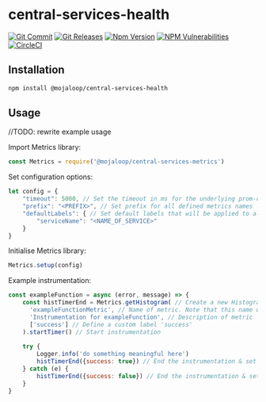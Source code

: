 # central-services-health
[![Git Commit](https://img.shields.io/github/last-commit/mojaloop/central-services-health.svg?style=flat)](https://github.com/mojaloop/central-services-health/commits/master)
[![Git Releases](https://img.shields.io/github/release/mojaloop/central-services-health.svg?style=flat)](https://github.com/mojaloop/central-services-health/releases)
[![Npm Version](https://img.shields.io/npm/v/@mojaloop/central-services-health.svg?style=flat)](https://www.npmjs.com/package/@mojaloop/central-services-health)
[![NPM Vulnerabilities](https://img.shields.io/snyk/vulnerabilities/npm/@mojaloop/central-services-health.svg?style=flat)](https://www.npmjs.com/package/@mojaloop/central-services-health)
[![CircleCI](https://circleci.com/gh/mojaloop/central-services-health.svg?style=svg)](https://circleci.com/gh/mojaloop/central-services-health)

## Installation

```bash
npm install @mojaloop/central-services-health
```

## Usage

//TODO: rewrite example usage

Import Metrics library:
```javascript
const Metrics = require('@mojaloop/central-services-metrics')
```

Set configuration options:
```javascript
let config = {
    "timeout": 5000, // Set the timeout in ms for the underlying prom-client library. Default is '5000'.
    "prefix": "<PREFIX>", // Set prefix for all defined metrics names
    "defaultLabels": { // Set default labels that will be applied to all metrics
        "serviceName": "<NAME_OF_SERVICE>"
    }
}
```

Initialise Metrics library:
```JAVASCRIPT
Metrics.setup(config)

```

Example instrumentation:
```javascript
const exampleFunction = async (error, message) => {
    const histTimerEnd = Metrics.getHistogram( // Create a new Histogram instrumentation
      'exampleFunctionMetric', // Name of metric. Note that this name will be concatenated after the prefix set in the config. i.e. '<PREFIX>_exampleFunctionMetric'
      'Instrumentation for exampleFunction', // Description of metric
      ['success'] // Define a custom label 'success'
    ).startTimer() // Start instrumentation
    
    try {
        Logger.info('do something meaningful here')
        histTimerEnd({success: true}) // End the instrumentation & set custom label 'success=true'
    } catch (e) {
        histTimerEnd({success: false}) // End the instrumentation & set custom label 'success=false'
    }
}
```

